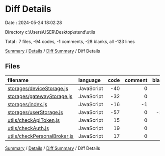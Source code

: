 # Diff Details

Date : 2024-05-24 18:02:28

Directory c:\\Users\\USER\\Desktop\\stend\\utils

Total : 7 files,  -94 codes, -1 comments, -28 blanks, all -123 lines

[Summary](results.md) / [Details](details.md) / [Diff Summary](diff.md) / Diff Details

## Files
| filename | language | code | comment | blank | total |
| :--- | :--- | ---: | ---: | ---: | ---: |
| [storages/deviceStorage.js](/storages/deviceStorage.js) | JavaScript | -40 | 0 | -8 | -48 |
| [storages/gatewayStorage.js](/storages/gatewayStorage.js) | JavaScript | -32 | 0 | -7 | -39 |
| [storages/index.js](/storages/index.js) | JavaScript | -16 | -1 | -4 | -21 |
| [storages/userStorage.js](/storages/userStorage.js) | JavaScript | -57 | 0 | -13 | -70 |
| [utils/checkApiToken.js](/utils/checkApiToken.js) | JavaScript | 15 | 0 | 1 | 16 |
| [utils/checkAuth.js](/utils/checkAuth.js) | JavaScript | 19 | 0 | 2 | 21 |
| [utils/checkPersonalBroker.js](/utils/checkPersonalBroker.js) | JavaScript | 17 | 0 | 1 | 18 |

[Summary](results.md) / [Details](details.md) / [Diff Summary](diff.md) / Diff Details